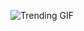 
<!-- GIF_SECTION -->
![Trending GIF](https://media0.giphy.com/media/v1.Y2lkPThiYjIxNzcyanluajlyMHhsb3RiZjZkYmUycThkc3JrZGJ5dnlqdWM5cGxtaHp6ZiZlcD12MV9naWZzX3NlYXJjaCZjdD1n/SSM6HdOicCahnOZ5hM/giphy.gif)
<!-- END_GIF_SECTION -->
